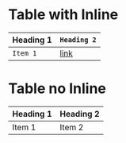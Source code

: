 # Table with Inline

| Heading 1 | `Heading 2` |
| --------- | --------- |
| `Item 1`    | [link](https://www.example.com)      |

# Table no Inline

| Heading 1 | Heading 2 |
| --------- | --------- |
| Item 1    | Item 2    |
